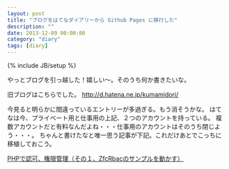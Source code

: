 ```yaml
---
layout: post
title: "ブログをはてなダイアリーから Github Pages に移行した"
description: ""
date: 2013-12-09 00:00:00
category: "diary"
tags: [diary]
---
```

{% include JB/setup %}

やっとブログを引っ越した！嬉しい〜。そのうち何か書きたいな。


旧ブログはこちらでした。
<a href="http://d.hatena.ne.jp/kumamidori/">http://d.hatena.ne.jp/kumamidori/</a>


今見ると明らかに間違っているエントリーが多過ぎる。もう消そうかな。
はてなは今、プライベート用と仕事用の上記、２つのアカウントを持っている。
複数アカウントだと有料なんだよね・・・仕事用のアカウントはそのうち閉じよう・・・。
ちゃんと書けたなと唯一思う記事が下記。これだけあとでこっちに移植しておこう。

<a href="http://d.hatena.ne.jp/kumamidori/20130527/p1">PHPで認可、権限管理（その１、ZfcRbacのサンプルを動かす）</a>
